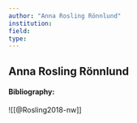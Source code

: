 ```yaml
---
author: "Anna Rosling Rönnlund"
institution:
field:
type:
---
```


## Anna Rosling Rönnlund
#### Bibliography:

![[@Rosling2018-nw]]
